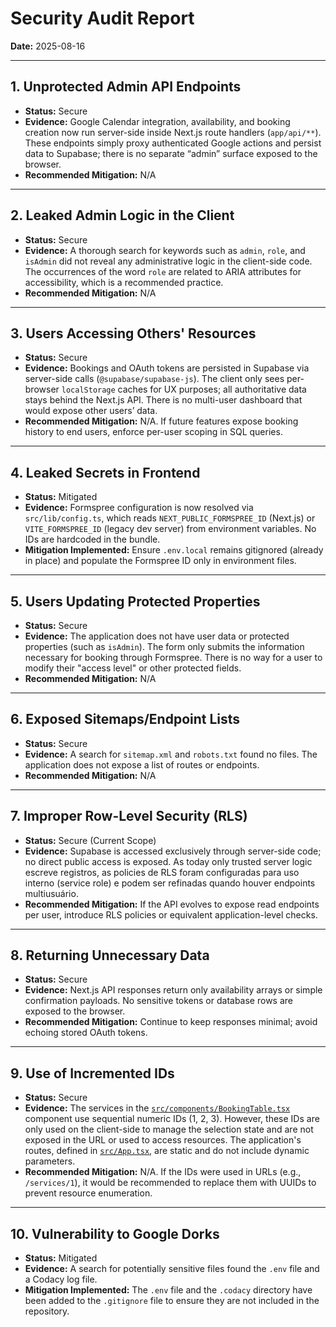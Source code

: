 # Security Audit Report

**Date:** 2025-08-16

---

## 1. Unprotected Admin API Endpoints

*   **Status:** Secure
*   **Evidence:** Google Calendar integration, availability, and booking creation now run server-side inside Next.js route handlers (`app/api/**`). These endpoints simply proxy authenticated Google actions and persist data to Supabase; there is no separate “admin” surface exposed to the browser.
*   **Recommended Mitigation:** N/A

---

## 2. Leaked Admin Logic in the Client

*   **Status:** Secure
*   **Evidence:** A thorough search for keywords such as `admin`, `role`, and `isAdmin` did not reveal any administrative logic in the client-side code. The occurrences of the word `role` are related to ARIA attributes for accessibility, which is a recommended practice.
*   **Recommended Mitigation:** N/A

---

## 3. Users Accessing Others' Resources

*   **Status:** Secure
*   **Evidence:** Bookings and OAuth tokens are persisted in Supabase via server-side calls (`@supabase/supabase-js`). The client only sees per-browser `localStorage` caches for UX purposes; all authoritative data stays behind the Next.js API. There is no multi-user dashboard that would expose other users’ data.
*   **Recommended Mitigation:** N/A. If future features expose booking history to end users, enforce per-user scoping in SQL queries.

---

## 4. Leaked Secrets in Frontend

*   **Status:** Mitigated
*   **Evidence:** Formspree configuration is now resolved via `src/lib/config.ts`, which reads `NEXT_PUBLIC_FORMSPREE_ID` (Next.js) or `VITE_FORMSPREE_ID` (legacy dev server) from environment variables. No IDs are hardcoded in the bundle.
*   **Mitigation Implemented:** Ensure `.env.local` remains gitignored (already in place) and populate the Formspree ID only in environment files.

---

## 5. Users Updating Protected Properties

*   **Status:** Secure
*   **Evidence:** The application does not have user data or protected properties (such as `isAdmin`). The form only submits the information necessary for booking through Formspree. There is no way for a user to modify their "access level" or other protected fields.
*   **Recommended Mitigation:** N/A

---

## 6. Exposed Sitemaps/Endpoint Lists

*   **Status:** Secure
*   **Evidence:** A search for `sitemap.xml` and `robots.txt` found no files. The application does not expose a list of routes or endpoints.
*   **Recommended Mitigation:** N/A

---

## 7. Improper Row-Level Security (RLS)

*   **Status:** Secure (Current Scope)
*   **Evidence:** Supabase is accessed exclusively through server-side code; no direct public access is exposed. As today only trusted server logic escreve registros, as policies de RLS foram configuradas para uso interno (service role) e podem ser refinadas quando houver endpoints multiusuário.
*   **Recommended Mitigation:** If the API evolves to expose read endpoints per user, introduce RLS policies or equivalent application-level checks.

---

## 8. Returning Unnecessary Data

*   **Status:** Secure
*   **Evidence:** Next.js API responses return only availability arrays or simple confirmation payloads. No sensitive tokens or database rows are exposed to the browser.
*   **Recommended Mitigation:** Continue to keep responses minimal; avoid echoing stored OAuth tokens.

---

## 9. Use of Incremented IDs

*   **Status:** Secure
*   **Evidence:** The services in the [`src/components/BookingTable.tsx`](src/components/BookingTable.tsx) component use sequential numeric IDs (1, 2, 3). However, these IDs are only used on the client-side to manage the selection state and are not exposed in the URL or used to access resources. The application's routes, defined in [`src/App.tsx`](src/App.tsx), are static and do not include dynamic parameters.
*   **Recommended Mitigation:** N/A. If the IDs were used in URLs (e.g., `/services/1`), it would be recommended to replace them with UUIDs to prevent resource enumeration.

---

## 10. Vulnerability to Google Dorks

*   **Status:** Mitigated
*   **Evidence:** A search for potentially sensitive files found the `.env` file and a Codacy log file.
*   **Mitigation Implemented:** The `.env` file and the `.codacy` directory have been added to the `.gitignore` file to ensure they are not included in the repository.
